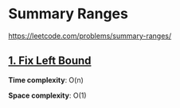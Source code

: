 # Summary Ranges

https://leetcode.com/problems/summary-ranges/

## [1. Fix Left Bound](des1)
**Time complexity**: O(n)

**Space complexity**: O(1)
